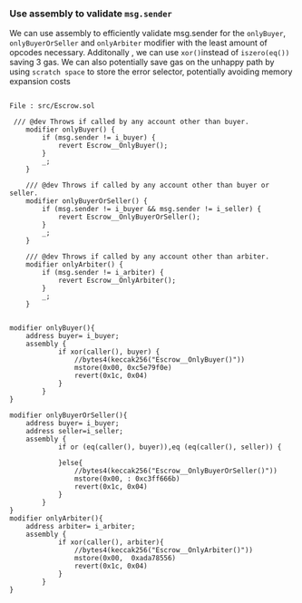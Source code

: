 ### Use assembly to validate `msg.sender`

We can use assembly to efficiently validate msg.sender for the `onlyBuyer`, `onlyBuyerOrSeller` and `onlyArbiter` modifier with the least amount of opcodes necessary. Additonally , we can use `xor()`instead of `iszero(eq())` saving 3 gas.
We can also potentially save gas on the unhappy path by using `scratch space` to store the error selector, potentially avoiding memory expansion costs

```solidity

File : src/Escrow.sol

 /// @dev Throws if called by any account other than buyer.
    modifier onlyBuyer() {
        if (msg.sender != i_buyer) {
            revert Escrow__OnlyBuyer();
        }
        _;
    }

    /// @dev Throws if called by any account other than buyer or seller.
    modifier onlyBuyerOrSeller() {
        if (msg.sender != i_buyer && msg.sender != i_seller) {
            revert Escrow__OnlyBuyerOrSeller();
        }
        _;
    }

    /// @dev Throws if called by any account other than arbiter.
    modifier onlyArbiter() {
        if (msg.sender != i_arbiter) {
            revert Escrow__OnlyArbiter();
        }
        _;
    }

```

```solidity

modifier onlyBuyer(){
    address buyer= i_buyer;
    assembly {
            if xor(caller(), buyer) {
                //bytes4(keccak256("Escrow__OnlyBuyer()"))
                mstore(0x00, 0xc5e79f0e)
                revert(0x1c, 0x04)
            }
        }
}

modifier onlyBuyerOrSeller(){
    address buyer= i_buyer;
    address seller=i_seller;
    assembly {
            if or (eq(caller(), buyer)),eq (eq(caller(), seller)) {

            }else{
                //bytes4(keccak256("Escrow__OnlyBuyerOrSeller()"))
                mstore(0x00, : 0xc3ff666b)
                revert(0x1c, 0x04)
            }
        }
}
modifier onlyArbiter(){
    address arbiter= i_arbiter;
    assembly {
            if xor(caller(), arbiter){
                //bytes4(keccak256("Escrow__OnlyArbiter()"))
                mstore(0x00,  0xada78556)
                revert(0x1c, 0x04)
            }
        }
}


```
